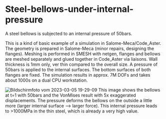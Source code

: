 # Steel-bellows-under-internal-pressure
A steel bellows is subjected to an internal pressure of 50bars.

This is a kind of basic example of a simulation in Salome-Meca/Code_Aster. The geometry is prepared in Salome-Meca (minor repairs, designing the flanges). Meshing is performed in SMESH with netgen, flanges and bellows are meshed separately and glued together in Code_Aster via liaisons. Wall thickness is 1mm only, ver thin compared to the overall size. A pressure of 50bars is applied to the internal surfaces. The bottom surfaces of both flanges are fixed. The simulation results in approx. 7M DOFs and takes about 1000s on a dual CPU workstation.

![Bildschirmfoto vom 2023-03-05 19-29-09](https://user-images.githubusercontent.com/89903493/222978925-e82c081c-44a5-4e45-8a42-495ef73f1ee9.png)
This image shows the bellows at t=1 with 50bars and the VonMises result with 5x exaggerated displacements. The pressure deforms the bellows on the outside a little more (larger internal surface --> larger force). This internal pressure leads to >1000MPa in the thin steel, which is already a very high value.

